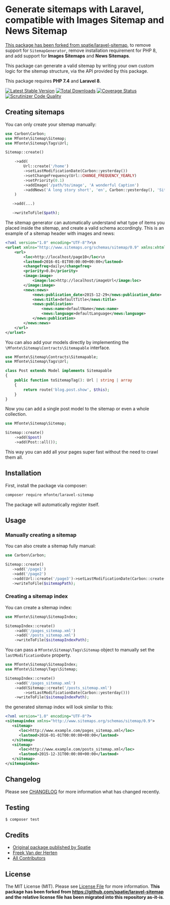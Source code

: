# Generate sitemaps with Laravel, compatible with Images Sitemap and News Sitemap

[This package has been forked from spatie/laravel-sitemap](https://github.com/spatie/laravel-sitemap), to remove support for `SitemapGenerator`, remove installation requirement for PHP 8, and add support for **Images Sitemaps** and **News Sitemaps**.

This package can generate a valid sitemap by writing your own custom logic for the sitemap structure, via the API provided by this package.

This package requires **PHP 7.4** and **Laravel 8**.

[![Latest Stable Version](https://poser.pugx.org/mfonte/laravel-sitemap/v/stable)](https://packagist.org/packages/mfonte/laravel-sitemap)
[![Total Downloads](https://poser.pugx.org/mfonte/laravel-sitemap/downloads)](https://packagist.org/packages/mfonte/laravel-sitemap)
[![Coverage Status](https://scrutinizer-ci.com/g/mauriziofonte/laravel-sitemap/badges/coverage.png?b=master)](https://scrutinizer-ci.com/g/mauriziofonte/laravel-sitemap/)
[![Scrutinizer Code Quality](https://scrutinizer-ci.com/g/mauriziofonte/laravel-sitemap/badges/quality-score.png?b=master)](https://scrutinizer-ci.com/g/mauriziofonte/laravel-sitemap/)

## Creating sitemaps

You can only create your sitemap manually:

```php
use Carbon\Carbon;
use Mfonte\Sitemap\Sitemap;
use Mfonte\Sitemap\Tags\Url;

Sitemap::create()

    ->add(
        Url::create('/home')
        ->setLastModificationDate(Carbon::yesterday())
        ->setChangeFrequency(Url::CHANGE_FREQUENCY_YEARLY)
        ->setPriority(0.1)
        ->addImage('/path/to/image', 'A wonderful Caption')
        ->addNews('A long story short', 'en', Carbon::yesterday(), 'Sitemaps are this great!')
    )

   ->add(...)

   ->writeToFile($path);
```

The sitemap generator can automatically understand what type of items you placed inside the sitemap, and create a valid schema accordingly. This is an example of a sitemap header with images and news:

```xml
<?xml version="1.0" encoding="UTF-8"?>\n
<urlset xmlns="http://www.sitemaps.org/schemas/sitemap/0.9" xmlns:xhtml="http://www.w3.org/1999/xhtml" xmlns:image="http://www.google.com/schemas/sitemap-image/1.1" xmlns:news="http://www.google.com/schemas/sitemap-news/0.9">
    <url>
        <loc>http://localhost/page10</loc>\n
        <lastmod>2016-01-01T00:00:00+00:00</lastmod>
        <changefreq>daily</changefreq>
        <priority>0.8</priority>
        <image:image>
            <image:loc>http://localhost/imageUrl</image:loc>
        </image:image>
        <news:news>
            <news:publication_date>2015-12-29</news:publication_date>
            <news:title>defaultTitle</news:title>
            <news:publication>
                <news:name>defaultName</news:name>
                <news:language>defaultLanguage</news:language>
            </news:publication>
        </news:news>
    </url>
</urlset>
```

You can also add your models directly by implementing the `\Mfonte\Sitemap\Contracts\Sitemapable` interface.

```php
use Mfonte\Sitemap\Contracts\Sitemapable;
use Mfonte\Sitemap\Tags\Url;

class Post extends Model implements Sitemapable
{
    public function toSitemapTag(): Url | string | array
    {
        return route('blog.post.show', $this);
    }
}
```

Now you can add a single post model to the sitemap or even a whole collection.
```php
use Mfonte\Sitemap\Sitemap;

Sitemap::create()
    ->add($post)
    ->add(Post::all());
```

This way you can add all your pages super fast without the need to crawl them all.

## Installation

First, install the package via composer:

``` bash
composer require mfonte/laravel-sitemap
```

The package will automatically register itself.

## Usage
### Manually creating a sitemap

You can also create a sitemap fully manual:

```php
use Carbon\Carbon;

Sitemap::create()
   ->add('/page1')
   ->add('/page2')
   ->add(Url::create('/page3')->setLastModificationDate(Carbon::create('2016', '1', '1')))
   ->writeToFile($sitemapPath);
```

### Creating a sitemap index
You can create a sitemap index:
```php
use Mfonte\Sitemap\SitemapIndex;

SitemapIndex::create()
    ->add('/pages_sitemap.xml')
    ->add('/posts_sitemap.xml')
    ->writeToFile($sitemapIndexPath);
```

You can pass a `Mfonte\Sitemap\Tags\Sitemap` object to manually set the `lastModificationDate` property.

```php
use Mfonte\Sitemap\SitemapIndex;
use Mfonte\Sitemap\Tags\Sitemap;

SitemapIndex::create()
    ->add('/pages_sitemap.xml')
    ->add(Sitemap::create('/posts_sitemap.xml')
        ->setLastModificationDate(Carbon::yesterday()))
    ->writeToFile($sitemapIndexPath);
```

the generated sitemap index will look similar to this:

```xml
<?xml version="1.0" encoding="UTF-8"?>
<sitemapindex xmlns="http://www.sitemaps.org/schemas/sitemap/0.9">
   <sitemap>
      <loc>http://www.example.com/pages_sitemap.xml</loc>
      <lastmod>2016-01-01T00:00:00+00:00</lastmod>
   </sitemap>
   <sitemap>
      <loc>http://www.example.com/posts_sitemap.xml</loc>
      <lastmod>2015-12-31T00:00:00+00:00</lastmod>
   </sitemap>
</sitemapindex>
```

## Changelog

Please see [CHANGELOG](CHANGELOG.md) for more information what has changed recently.

## Testing

``` bash
$ composer test
```

## Credits

- [Original package published by Spatie](https://github.com/spatie/laravel-sitemap)
- [Freek Van der Herten](https://github.com/freekmurze)
- [All Contributors](../../contributors)

## License

The MIT License (MIT). Please see [License File](LICENSE.md) for more information. **This package has been forked from https://github.com/spatie/laravel-sitemap and the relative license file has been migrated into this repository as-it-is**.
